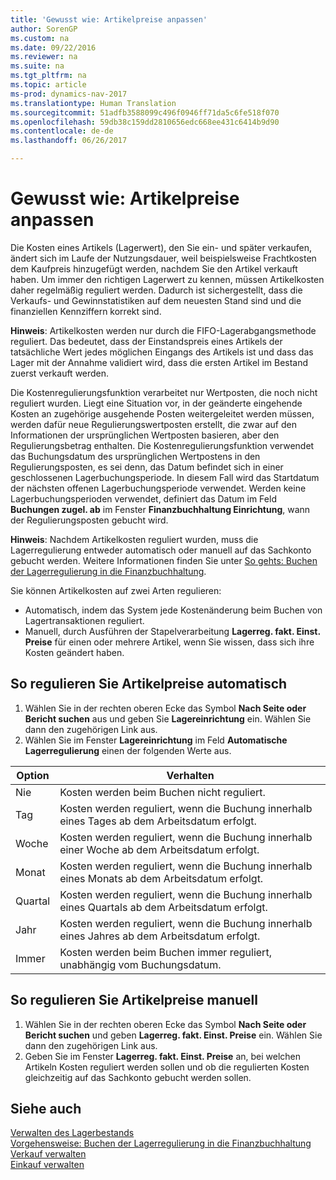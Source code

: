 ```yaml
---
title: 'Gewusst wie: Artikelpreise anpassen'
author: SorenGP
ms.custom: na
ms.date: 09/22/2016
ms.reviewer: na
ms.suite: na
ms.tgt_pltfrm: na
ms.topic: article
ms-prod: dynamics-nav-2017
ms.translationtype: Human Translation
ms.sourcegitcommit: 51adfb3588099c496f0946ff71da5c6fe518f070
ms.openlocfilehash: 59db38c159dd2810656edc668ee431c6414b9d90
ms.contentlocale: de-de
ms.lasthandoff: 06/26/2017

---
```


# <a name="how-to-adjust-item-costs"></a>Gewusst wie: Artikelpreise anpassen   
Die Kosten eines Artikels (Lagerwert), den Sie ein- und später verkaufen, ändert sich im Laufe der Nutzungsdauer, weil beispielsweise Frachtkosten dem Kaufpreis hinzugefügt werden, nachdem Sie den Artikel verkauft haben. Um immer den richtigen Lagerwert zu kennen, müssen Artikelkosten daher regelmäßig reguliert werden.
Dadurch ist sichergestellt, dass die Verkaufs- und Gewinnstatistiken auf dem neuesten Stand sind und die finanziellen Kennziffern korrekt sind.

**Hinweis**: Artikelkosten werden nur durch die FIFO-Lagerabgangsmethode reguliert. Das bedeutet, dass der Einstandspreis eines Artikels der tatsächliche Wert jedes möglichen Eingangs des Artikels ist und dass das Lager mit der Annahme validiert wird, dass die ersten Artikel im Bestand zuerst verkauft werden.

Die Kostenregulierungsfunktion verarbeitet nur Wertposten, die noch nicht reguliert wurden. Liegt eine Situation vor, in der geänderte eingehende Kosten an zugehörige ausgehende Posten weitergeleitet werden müssen, werden dafür neue Regulierungswertposten erstellt, die zwar auf den Informationen der ursprünglichen Wertposten basieren, aber den Regulierungsbetrag enthalten. Die Kostenregulierungsfunktion verwendet das Buchungsdatum des ursprünglichen Wertpostens in den Regulierungsposten, es sei denn, das Datum befindet sich in einer geschlossenen Lagerbuchungsperiode. In diesem Fall wird das Startdatum der nächsten offenen Lagerbuchungsperiode verwendet. Werden keine Lagerbuchungsperioden verwendet, definiert das Datum im Feld **Buchungen zugel. ab** im Fenster **Finanzbuchhaltung Einrichtung**, wann der Regulierungsposten gebucht wird.

**Hinweis**: Nachdem Artikelkosten reguliert wurden, muss die Lagerregulierung entweder automatisch oder manuell auf das Sachkonto gebucht werden. Weitere Informationen finden Sie unter [So gehts: Buchen der Lagerregulierung in die Finanzbuchhaltung](inventory-how-post-inventory-cost-gl.md).

Sie können Artikelkosten auf zwei Arten regulieren:
 - Automatisch, indem das System jede Kostenänderung beim Buchen von Lagertransaktionen reguliert.
 - Manuell, durch Ausführen der Stapelverarbeitung **Lagerreg. fakt. Einst. Preise** für einen oder mehrere Artikel, wenn Sie wissen, dass sich ihre Kosten geändert haben.  

## <a name="to-adjust-item-costs-automatically"></a>So regulieren Sie Artikelpreise automatisch
1. Wählen Sie in der rechten oberen Ecke das Symbol **Nach Seite oder Bericht suchen** aus und geben Sie **Lagereinrichtung** ein. Wählen Sie dann den zugehörigen Link aus.
2. Wählen Sie im Fenster **Lagereinrichtung** im Feld **Automatische Lagerregulierung** einen der folgenden Werte aus.

|Option |Verhalten |
|-------|---------|
|Nie|Kosten werden beim Buchen nicht reguliert.|
|Tag|Kosten werden reguliert, wenn die Buchung innerhalb eines Tages ab dem Arbeitsdatum erfolgt.|
|Woche|Kosten werden reguliert, wenn die Buchung innerhalb einer Woche ab dem Arbeitsdatum erfolgt.|
|Monat|Kosten werden reguliert, wenn die Buchung innerhalb eines Monats ab dem Arbeitsdatum erfolgt.|
|Quartal|Kosten werden reguliert, wenn die Buchung innerhalb eines Quartals ab dem Arbeitsdatum erfolgt.|
|Jahr|Kosten werden reguliert, wenn die Buchung innerhalb eines Jahres ab dem Arbeitsdatum erfolgt.|
|Immer|Kosten werden beim Buchen immer reguliert, unabhängig vom Buchungsdatum.|

## <a name="to-adjust-item-costs-manually"></a>So regulieren Sie Artikelpreise manuell
1. Wählen Sie in der rechten oberen Ecke das Symbol **Nach Seite oder Bericht suchen** und geben **Lagerreg. fakt. Einst. Preise** ein. Wählen Sie dann den zugehörigen Link aus.
2. Geben Sie im Fenster **Lagerreg. fakt. Einst. Preise** an, bei welchen Artikeln Kosten reguliert werden sollen und ob die regulierten Kosten gleichzeitig auf das Sachkonto gebucht werden sollen.

## <a name="see-also"></a>Siehe auch
[Verwalten des Lagerbestands](inventory-manage-inventory.md)  
[Vorgehensweise: Buchen der Lagerregulierung in die Finanzbuchhaltung](inventory-how-post-inventory-cost-gl.md)  
[Verkauf verwalten](sales-manage-sales.md)  
[Einkauf verwalten](purchasing-manage-purchasing.md)

